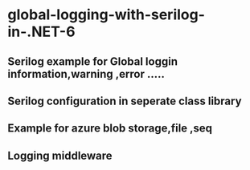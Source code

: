 # global-logging-with-serilog-in-.NET-6
## Serilog example for Global loggin information,warning ,error .....
## Serilog configuration in seperate class library
## Example for azure blob storage,file ,seq
## Logging middleware
